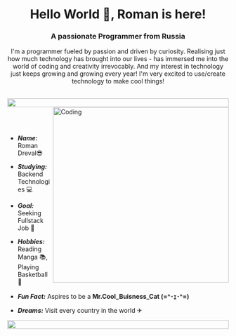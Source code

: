 <h1 align="center">Hello World 👋, Roman is here!</h1>
<h3 align="center">A passionate Programmer from Russia</h3>
<p align="center">I'm a programmer fueled by passion and driven by curiosity. Realising just how much technology has brought into our lives - has immersed me into the world of coding and creativity irrevocably. And my interest in technology just keeps growing and growing every year! I'm very excited to use/create technology to make cool things!</p>
<br>
<img src="https://i.imgur.com/dBaSKWF.gif" height="20" width="100%">

<img align="right" alt="Coding" width="400" src="https://user-images.githubusercontent.com/74038190/229223263-cf2e4b07-2615-4f87-9c38-e37600f8381a.gif">

<br><br>

- ***Name:*** Roman Dreval😎
  
- ***Studying:*** Backend Technologies 💻
  
- ***Goal:*** Seeking Fullstack Job 🎯
  
- ***Hobbies:*** Reading Manga 📚, Playing Basketball 🏀
  
- ***Fun Fact:*** Aspires to be a **Mr.Cool_Buisness_Cat (=^･ｪ･^=)**

- ***Dreams:*** Visit every country in the world ✈




<img src="https://i.imgur.com/dBaSKWF.gif" height="20" width="100%">
